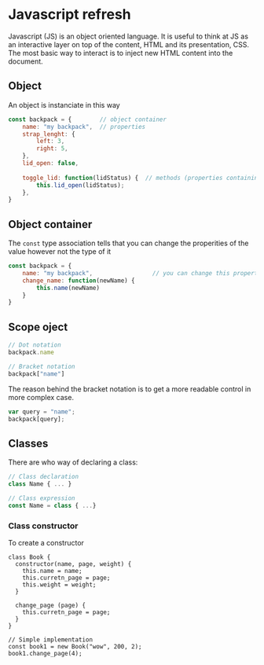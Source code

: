 # Javascript refresh

Javascript (JS) is an object oriented language. It is useful to think at JS as an interactive layer 
on top of the content, HTML and its presentation, CSS.
The most basic way to interact is to inject new HTML content into the document.

## Object
An object is instanciate in this way

```js 
const backpack = {        // object container
	name: "my backpack",  // properties
	strap_lenght: {
		left: 3,
		right: 5,
	},
	lid_open: false,
	
	toggle_lid: function(lidStatus) {  // methods (properties containing functions)
		this.lid_open(lidStatus);
	},
}
```
## Object container 
The ```const``` type association tells that you can change the properities of the value 
however not the type of it 

```js
const backpack = {        				
	name: "my backpack", 				 // you can change this property
	change_name: function(newName) {
		this.name(newName)
	}
}
```

## Scope oject

```js
// Dot notation 
backpack.name

// Bracket notation
backpack["name"]
```
The reason behind the bracket notation is to get a more readable control in more complex
case.

```js
var query = "name";
backpack[query];
```

## Classes

There are who way of declaring a class:

```js
// Class declaration
class Name { ... }

// Class expression
const Name = class { ...}

```

### Class constructor 
To create a constructor

```
class Book {
  constructor(name, page, weight) {
    this.name = name;
    this.curretn_page = page;
    this.weight = weight;
  }

  change_page (page) {
    this.curretn_page = page;  
  }
}

// Simple implementation
const book1 = new Book("wow", 200, 2);
book1.change_page(4);
```

